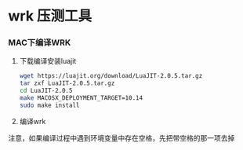 # wrk 压测工具

### MAC下编译WRK

1. 下载编译安装luajit

    ```bash
    wget https://luajit.org/download/LuaJIT-2.0.5.tar.gz
    tar zxf LuaJIT-2.0.5.tar.gz
    cd LuaJIT-2.0.5
    make MACOSX_DEPLOYMENT_TARGET=10.14 
    sudo make install
    ```
2. 编译wrk

注意，如果编译过程中遇到环境变量中存在空格，先把带空格的那一项去掉